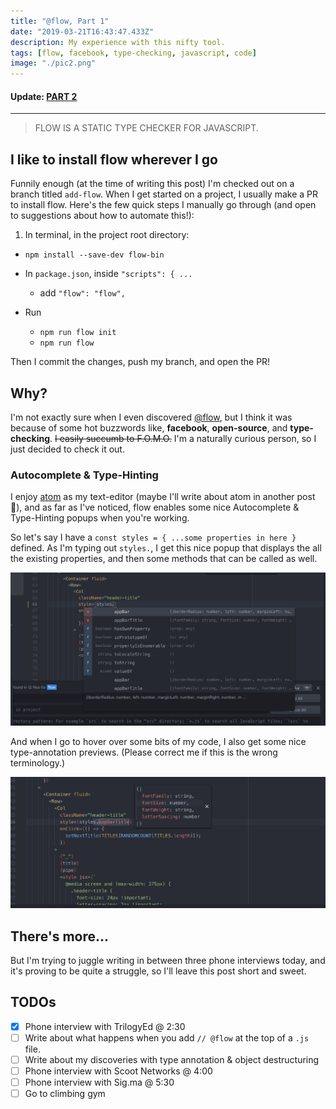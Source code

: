 ```yaml
---
title: "@flow, Part 1"
date: "2019-03-21T16:43:47.433Z"
description: My experience with this nifty tool.
tags: [flow, facebook, type-checking, javascript, code]
image: "./pic2.png"
---
```


#### Update: [PART 2](/flow-part-2)

---

> FLOW IS A STATIC TYPE CHECKER FOR JAVASCRIPT.

## I like to install flow wherever I go

Funnily enough (at the time of writing this post) I'm checked out on a branch titled `add-flow`. When I get started on a project, I usually make a PR to install flow. Here's the few quick steps I manually go through (and open to suggestions about how to automate this!):

1. In terminal, in the project root directory:

- `npm install --save-dev flow-bin`

- In `package.json`, inside `"scripts": { ...`

  - add `"flow": "flow",`

- Run
  - `npm run flow init`
  - `npm run flow`

Then I commit the changes, push my branch, and open the PR!

## Why?

I'm not exactly sure when I even discovered [@flow](https://flow.org/en/), but I think it was because of some hot buzzwords like, **facebook**, **open-source**, and **type-checking**. ~~I easily succumb to F.O.M.O.~~ I'm a naturally curious person, so I just decided to check it out.

### Autocomplete & Type-Hinting

I enjoy [atom](https://atom.io/) as my text-editor (maybe I'll write about atom in another post 🤔), and as far as I've noticed, flow enables some nice Autocomplete & Type-Hinting popups when you're working.

So let's say I have a `const styles = { ...some properties in here }` defined. As I'm typing out `styles.`, I get this nice popup that displays the all the existing properties, and then some methods that can be called as well.

![Autocomplete](./pic1.png)

And when I go to hover over some bits of my code, I also get some nice type-annotation previews. (Please correct me if this is the wrong terminology.)

![Type-Hinting](./pic2.png)

## There's more...

But I'm trying to juggle writing in between three phone interviews today, and it's proving to be quite a struggle, so I'll leave this post short and sweet.

## TODOs

- [x] Phone interview with TrilogyEd @ 2:30
- [ ] Write about what happens when you add `// @flow` at the top of a `.js` file.
- [ ] Write about my discoveries with type annotation & object destructuring
- [ ] Phone interview with Scoot Networks @ 4:00
- [ ] Phone interview with Sig.ma @ 5:30
- [ ] Go to climbing gym
